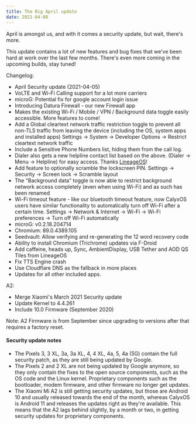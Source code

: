 ```yaml
---
title: The Big April update
date: 2021-04-08
---
```


April is amongst us, and with it comes a security update, but wait, there's more.

This update contains a lot of new features and bug fixes that we've been hard at work over the last few months. There's even more coming in the upcoming builds, stay tuned!

Changelog:
* April Security update (2021-04-05)
* VoLTE and Wi-Fi Calling support for a lot more carriers
* microG: Potential fix for google account login issue
* Introducing Datura Firewall - our new Firewall app
* Makes the existing Wi-Fi / Mobile / VPN / Background data toggle easily accessible. More features to come!
* Add a Global cleartext network traffic restriction toggle to prevent all non-TLS traffic from leaving the device (including the OS, system apps and installed apps) Settings -> System -> Developer Options -> Restrict cleartext network traffic
* Include a Sensitive Phone Numbers list, hiding them from the call log.
* Dialer also gets a new helpline contact list based on the above. (Dialer -> Menu -> Helpline) for easy access. Thanks [LineageOS](https://lineageos.org/Changelog-25/)!
* Add feature to optionally scramble the lockscreen PIN. Settings -> Security -> Screen lock -> Scramble layout
* The "Background data" toggle is now able to restrict background network access completely (even when using Wi-Fi) and as such has been renamed
* Wi-Fi timeout feature - like our bluetooth timeout feature, now CalyxOS users have similar functionality to automatically turn off Wi-Fi after a certain time. Settings -> Network & Internet -> Wi-Fi -> Wi-Fi preferences -> Turn off Wi-Fi automatically
* microG: v0.2.18.204714
* Chromium: 89.0.4389.105
* Seedvault: Allow verifying and re-generating the 12 word recovery code
* Ability to install Chromium (Trichrome) updates via F-Droid
* Add caffeine, heads up, Sync, AmbientDisplay, USB Tether and AOD QS Tiles from LineageOS
* Fix TTS Engine crash
* Use Cloudflare DNS as the fallback in more places
* Updates for all other included apps.

A2:
* Merge Xiaomi's March 2021 Security update
* Update Kernel to 4.4.261
* Include 10.0 Firmware (September 2020)

Note: A2 Firmware is from September since upgrading to versions after that
requires a factory reset.

<div class="alert alert-info" markdown="0">
<h4>Security update notes</h4>
<ul>
<li>The Pixels 3, 3 XL, 3a, 3a XL, 4, 4 XL, 4a, 5, 4a (5G) contain the full security patch, as they are still being updated by Google.</li>
<li>The Pixels 2 and 2 XL are not being updated by Google anymore, so they only contain the fixes to the open source components, such as the OS code and the Linux kernel. Proprietary components such as the bootloader, modem firmware, and other firmware no longer get updates.</li>
<li>The Xiaomi Mi A2 is still getting security updates, but those are Android 10 and usually released towards the end of the month, whereas CalyxOS is Android 11 and releases the updates right as they're available. This means that the A2 lags behind slightly, by a month or two, in getting security updates for proprietary components.</li>
</ul>
</div>